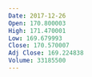 ```yaml
---
Date: 2017-12-26
Open: 170.800003
High: 171.470001
Low: 169.679993
Close: 170.570007
Adj Close: 169.224838
Volume: 33185500
---
```

